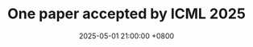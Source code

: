 ---
layout: post
title:  "One paper accepted by ICML 2025"
date:   2025-05-01 21:00:00 +0800
excerpt: "<a href='https://github.com/NJUVISION/ResULIC'>Ultra Lowrate Image Compression with Semantic Residual Coding and Compression-Aware Diffusion</a>"
categories: [academic]
---